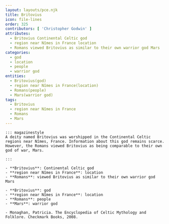 ```yaml
---
layout: layouts/pce.njk
title: Britovius
icon: file-lines
order: 325
contributors: [ 'Christopher Godwin' ]
attributes:
  - Britovius Continental Celtic god
  - region near Nîmes in France location
  - Romans viewed Britovius as similar to their own warrior god Mars
categories:
  - god
  - location
  - people
  - warrior god
entities:
  - Britovius(god)
  - region near Nîmes in France(location)
  - Romans(people)
  - Mars(warrior god)
tags:
  - Britovius
  - region near Nîmes in France
  - Romans
  - Mars
---
```

``` tab [group1:Info]
::: magazinestyle
A deity named Britovius was worshipped in the Continental Celtic regions near Nîmes, France. Information about this god remains scarce. However, the Romans viewed Britovius as being comparable to their own god of war, Mars.

:::
```
``` tab [group1:Attributes]
- **Britovius**: Continental Celtic god
- **region near Nîmes in France**: location
- **Romans**: viewed Britovius as similar to their own warrior god Mars
```
``` tab [group1:Entities]
- **Britovius**: god
- **region near Nîmes in France**: location
- **Romans**: people
- **Mars**: warrior god
```
``` tab [group1:Sources]
- Monaghan, Patricia. The Encyclopedia of Celtic Mythology and Folklore. Checkmark Books, 2008.
```
